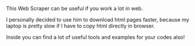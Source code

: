 This Web Scraper can be useful if you work a lot in web.

I personally decided to use him to download html pages faster, because my laptop is pretty slow if I have to copy html directly in browser.

Inside you can find a lot of useful tools and examples for your codes also!
